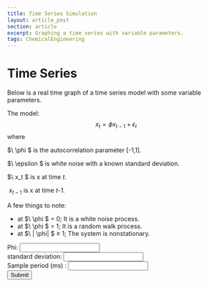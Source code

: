 ```yaml
---
title: Time Series Simulation
layout: article_post
section: article
excerpt: Graphing a time series with variable parameters.
tags: ChemicalEngineering
---
```



# Time Series 

Below is a real time graph of a time series model with some variable parameters. 

The model:
$$
x_t = \phi x_{t-1} + \epsilon_t 
$$
where

 $\ \phi $ is the autocorrelation parameter [-1,1].
 
 $\ \epsilon $ is white noise with a known standard deviation. 

$\ x_t $ is x at time *t*.

$\ x_{t-1}$  is x at time *t-1*.

A few things to note:



* at $\ \phi $ = 0; It is a white noise process. 
* at $\ \phi $ = 1; It is a random walk process. 
* at $\ \| \phi\| $ ≥ 1; The system is nonstationary.





<canvas id="chart" class="chartjs" width="300" height="150"></canvas>
<script src="https://cdnjs.cloudflare.com/ajax/libs/Chart.js/2.5.0/Chart.min.js"></script>
<form action="#" onsubmit="update_params();return false">
    Phi: <input type="text" id="phi_id"><br>
    standard deviation: <input type="text" id="standard_deviation_id"><br>
    Sample period (ms) : <input type="text" id="samplePeriod_id"><br>
    <input type="submit">
</form>

<script>
'use strict';
var phi = 0;
var standard_deviation = 1; 
var dt = 1000; 

// returns a gaussian random function with the given mean and stdev.
function gaussian(mean, stdev) {
    // variance of uniform distribution = 1/12 (b-a)^2 *wikipedia
    // dif =  (b-a) 
    let dif = stdev*12.0;
    let max = mean + dif/2.0;
    let min = mean - dif/2.0;
    let n = 100;
    let i = 0
    let sum = 0;
    for (i = 0; i < n; i ++) {
      sum += (Math.random() * (max - min) ) + min;
    }
    return sum/n;
}

function update_params() {
    let input = document.getElementById("phi_id").value;
    let x = 0; 
    if( input != "") {
      x = parseFloat(input); 
      if (isNaN(x)){
        window.alert("Phi must be a valid number.");
        document.getElementById("phi_id").value = "";
        return; 
      } 
      else {
        phi = x;
      }
    }

    input = document.getElementById("samplePeriod_id").value;
    if ( input != "" ) {
      x = parseFloat(input);
      if (isNaN(x)){
        window.alert("Sample period must be a valid number.");
        document.getElementById("samplePeriod_id").value = "";
        return;
      } 
      else {
        dt = x;
      }
    }
    input = document.getElementById("standard_deviation_id").value; 
    if( input != "") {
      x = parseFloat(input); 
      if (isNaN(x)){
        window.alert("standard_deviation must be a valid number.");
        document.getElementById("standard_deviation_id").value = "";
        return; 
      } 
      else {
        standard_deviation = x;
      }
    }
}

var start_time = new Date().getTime();

var chart = new Chart(document.getElementById("chart"),
    {"type":"line",
        "data":{
        "labels":[],
        "datasets":[{"label":"y",
        "data":[],
        "fill":false,
        "borderColor":"rgb(75, 192, 192)",
        "lineTension":0.1}]},
        "options":{}
    }
);


function addData(chart, label, data) {
    chart.data.labels.push(label);
    chart.data.datasets.forEach((dataset) => {
      dataset.data.push(data);
    });
    chart.update();
}

function removeData(chart) {
    chart.data.labels.shift();
    chart.data.datasets.forEach((dataset) => {
        dataset.data.shift();
    });
    chart.update();
}


function time_series_fn(last_y){
    var next_y = phi*last_y + gaussian(0,standard_deviation);;// 
    return next_y;
}

function timed_callback() {
  var current_time = new Date();
  let s = Math.floor((current_time - start_time)/1000.0);
  let length = chart.data.datasets[0].data.length;

  if( length>0 ){
    var y_nminus1 = chart.data.datasets[0].data[length-1]
  } else {
    var y_nminus1 = 0; 
    addData(chart, s, y_nminus1);
  }

  let y = time_series_fn(y_nminus1);
  addData(chart, s, y);
  if(chart.data.labels.length > 50) { removeData(chart)};
  setTimeout(timed_callback, dt);
}



setTimeout(timed_callback, dt);

</script>

